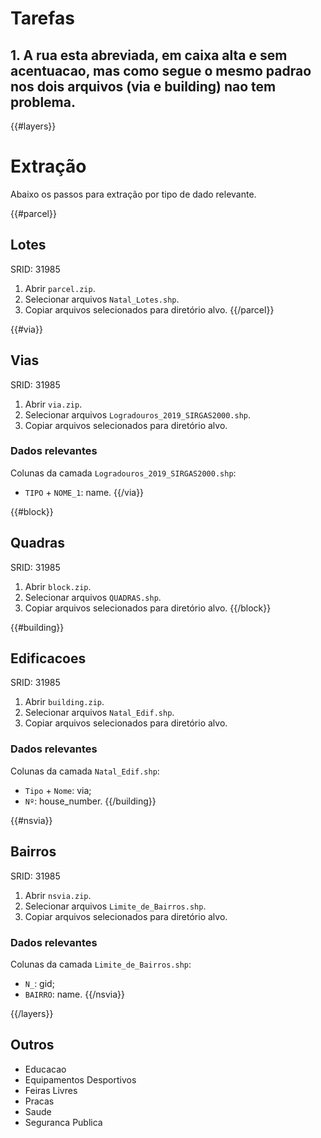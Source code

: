 # Tarefas

## 1. A rua esta abreviada, em caixa alta e sem acentuacao, mas como segue o mesmo padrao nos dois arquivos (via e building) nao tem problema.

{{#layers}}

# Extração
Abaixo os passos para extração por tipo de dado relevante.

{{#parcel}}
## Lotes
SRID: 31985
1. Abrir `parcel.zip`.
2. Selecionar arquivos `Natal_Lotes.shp`.
3. Copiar arquivos selecionados para diretório alvo.
{{/parcel}}

{{#via}}
## Vias
SRID: 31985
1. Abrir `via.zip`.
2. Selecionar arquivos `Logradouros_2019_SIRGAS2000.shp`.
3. Copiar arquivos selecionados para diretório alvo.

### Dados relevantes
Colunas da camada `Logradouros_2019_SIRGAS2000.shp`:
* `TIPO` + `NOME_1`: name.
{{/via}}

{{#block}}
## Quadras
SRID: 31985
1. Abrir `block.zip`.
2. Selecionar arquivos `QUADRAS.shp`.
3. Copiar arquivos selecionados para diretório alvo.
{{/block}}

{{#building}}
## Edificacoes
SRID: 31985
1. Abrir `building.zip`.
2. Selecionar arquivos `Natal_Edif.shp`.
3. Copiar arquivos selecionados para diretório alvo.

### Dados relevantes
Colunas da camada `Natal_Edif.shp`:
* `Tipo` + `Nome`: via;
* `Nº`: house_number.
{{/building}}

{{#nsvia}}
## Bairros
SRID: 31985
1. Abrir `nsvia.zip`.
2. Selecionar arquivos `Limite_de_Bairros.shp`.
3. Copiar arquivos selecionados para diretório alvo.

### Dados relevantes
Colunas da camada `Limite_de_Bairros.shp`:
* `N_`: gid;
* `BAIRRO`: name.
{{/nsvia}}

{{/layers}}

## Outros

* Educacao
* Equipamentos Desportivos
* Feiras Livres
* Pracas
* Saude
* Seguranca Publica
